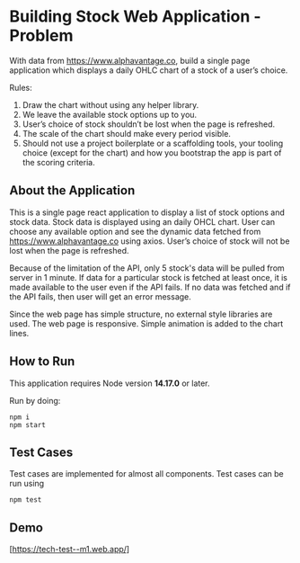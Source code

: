 # Building Stock Web Application - Problem

With data from https://www.alphavantage.co, build a single page application which displays a
daily OHLC chart of a stock of a user’s choice.

Rules:

1. Draw the chart without using any helper library.
2. We leave the available stock options up to you.
3. User’s choice of stock shouldn’t be lost when the page is refreshed.
4. The scale of the chart should make every period visible.
5. Should not use a project boilerplate or a scaffolding tools, your tooling choice (except for the
   chart) and how you bootstrap the app is part of the scoring criteria.

## About the Application

This is a single page react application to display a list of stock options and stock data. Stock data is displayed using an daily OHCL chart. User can choose any available option and see the dynamic data fetched from https://www.alphavantage.co using axios. User’s choice of stock will not be lost when the page is refreshed.

Because of the limitation of the API, only 5 stock's data will be pulled from server in 1 minute. If data for a particular stock is fetched at least once, it is made available to the user even if the API fails. If no data was fetched and if the API fails, then user will get an error message.

Since the web page has simple structure, no external style libraries are used. The web page is responsive. Simple animation is added to the chart lines.

## How to Run

This application requires Node version **14.17.0** or later.

Run by doing:

```
npm i
npm start
```

## Test Cases

Test cases are implemented for almost all components. Test cases can be run using

```
npm test
```
## Demo

[https://tech-test--m1.web.app/]
